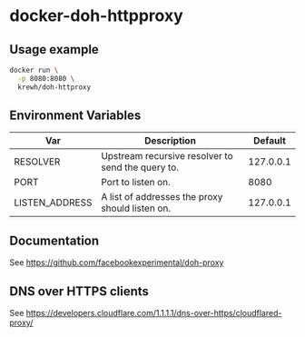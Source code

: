 # docker-doh-httpproxy

## Usage example

```bash
docker run \
  -p 8080:8080 \
  krewh/doh-httproxy
```

## Environment Variables

| Var            | Description                                       | Default   |
| ---------------| --------------------------------------------------| ----------|
| RESOLVER       | Upstream recursive resolver to send the query to. | 127.0.0.1 |
| PORT           | Port to listen on.                                | 8080      |
| LISTEN_ADDRESS | A list of addresses the proxy should listen on.   | 127.0.0.1 |

## Documentation

See https://github.com/facebookexperimental/doh-proxy

## DNS over HTTPS clients

See https://developers.cloudflare.com/1.1.1.1/dns-over-https/cloudflared-proxy/
